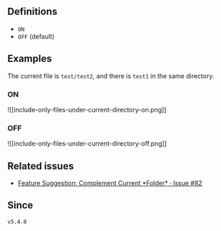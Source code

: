 ## Definitions

- `ON`
- `OFF` (default)

## Examples

The current file is `test/test2`, and there is `test1` in the same directory.

### ON

![[include-only-files-under-current-directory-on.png]]

### OFF

![[include-only-files-under-current-directory-off.png]]

## Related issues

- [Feature Suggestion: Complement Current \*Folder\* · Issue \#82](https://github.com/tadashi-aikawa/obsidian-various-complements-plugin/issues/82)

## Since

`v5.4.0`
